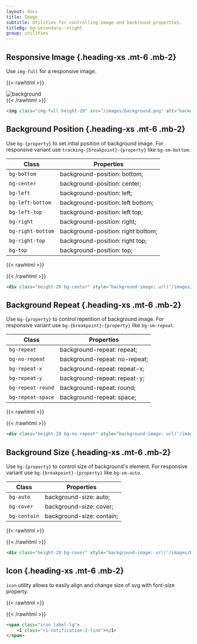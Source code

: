 ```yaml
---
layout: docs
title: Image
subtitle: Utilities for controlling image and backround properties.
titleBg: bg-secondary--xlight
group: utilities
---
```


## Responsive Image {.heading-xs .mt-6 .mb-2}

Use `img-full` for a responsive image.

{{< rawhtml >}}
<div class="mt-8">
	<img class="img-full height-20" src="/images/background.png" alt="background"/>
</div>
{{< /rawhtml >}}

``` html
<img class="img-full height-20" src="/images/background.png" alt="background"/>
``` 

## Background Position {.heading-xs .mt-6 .mb-2}

Use `bg-{property}` to set intial position of background image.
For responsive variant use `tracking-{breakpoint}-{property}` like `bg-sm-bottom`.

Class | Properties 
--- | --- |  
`bg-bottom`       | background-position: bottom;
`bg-center`       | background-position: center; 
`bg-left`         | background-position: left; 
`bg-left-bottom`  | background-position: left bottom; 
`bg-left-top`     | background-position: left top; 
`bg-right`        | background-position: right; 
`bg-right-bottom` | background-position: right bottom; 
`bg-right-top`    | background-position: right top; 
`bg-top`          | background-position: top; 


{{< rawhtml >}}
<div class="mt-8 height-20 bg-center" style="background-image: url('/images/background.png')">
</div>
{{< /rawhtml >}}

``` html
<div class="height-20 bg-center" style="background-image: url('/images/background.png')"></div>
``` 

## Background Repeat {.heading-xs .mt-6 .mb-2}

Use `bg-{property}` to control repetition of background image.
For responsive variant use `bg-{breakpoint}-{property}` like `bg-sm-repeat`.

Class | Properties 
--- | --- |  
`bg-repeat`       | background-repeat: repeat;
`bg-no-repeat`    | background-repeat: no-repeat; 
`bg-repeat-x`     | background-repeat: repeat-x; 
`bg-repeat-y`     | background-repeat: repeat-y; 
`bg-repeat-round` | background-repeat: round; 
`bg-repeat-space` | background-repeat: space; 


{{< rawhtml >}}
<div class="mt-8 height-20 bg-no-repeat" style="background-image: url('/images/background.png')">
</div>
{{< /rawhtml >}}

``` html
<div class="height-20 bg-no-repeat" style="background-image: url('/images/background.png')"></div>
```

## Background Size {.heading-xs .mt-6 .mb-2}

Use `bg-{property}` to control size of background's element.
For responsive variant use `bg-{breakpoint}-{property}` like `bg-sm-auto`.

Class | Properties 
--- | --- |  
`bg-auto`     | background-size: auto;
`bg-cover`    | background-size: cover; 
`bg-contain`  | background-size: contain; 


{{< rawhtml >}}
<div class="mt-8 height-20 bg-cover" style="background-image: url('/images/background.png')">
</div>
{{< /rawhtml >}}

``` html
<div class="height-20 bg-cover" style="background-image: url('/images/background.png')"></div>
```

## Icon {.heading-xs .mt-6 .mb-2}

`icon` utility allows to easily align and change size of svg with font-size property. 

{{< rawhtml >}}
<div class="mt-4">
	<span class="icon label-lg">
		<i class="ri-notification-2-line"></i>
	</span>
</div>
{{< /rawhtml >}}

``` html
<span class="icon label-lg">
	<i class="ri-notification-2-line"></i>
</span>
```